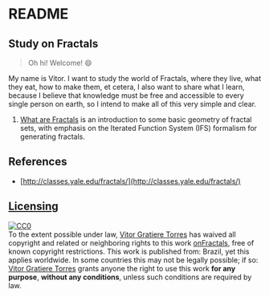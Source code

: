 # README

## Study on Fractals

> Oh hi! Welcome! 😄

My name is Vitor. I want to study the world of Fractals, where they live, what they eat, how to make them, et cetera, I also want to share what I learn, because I believe that knowledge must be free and accessible to every single person on earth, so I intend to make all of this very simple and clear.

1. [What are Fractals](01-whatarefractals.md) is an introduction to some basic geometry of fractal sets, with emphasis on the Iterated Function System \(IFS\) formalism for generating fractals.

## References

* [http://classes.yale.edu/fractals/](http://classes.yale.edu/fractals/)

## [Licensing](https://github.com/vitorgt/onFractals/tree/605aaf1cdcc42534809f9fcdf90c9fa74cf04075/LICENSE/README.md)

 [![CC0](http://i.creativecommons.org/p/zero/1.0/88x31.png)](http://creativecommons.org/publicdomain/zero/1.0/)  
 To the extent possible under law, [Vitor Gratiere Torres](https://github.com/vitorgt) has waived all copyright and related or neighboring rights to this work [onFractals](https://github.com/vitorgt/onFractals), free of known copyright restrictions. This work is published from: Brazil, yet this applies worldwide. In some countries this may not be legally possible; if so: [Vitor Gratiere Torres](https://github.com/vitorgt) grants anyone the right to use this work **for any purpose**, **without any conditions**, unless such conditions are required by law.

